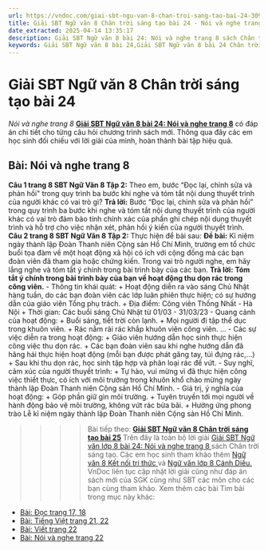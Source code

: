 ```yaml
---
url: https://vndoc.com/giai-sbt-ngu-van-8-chan-troi-sang-tao-bai-24-309463
title: Giải SBT Ngữ văn 8 Chân trời sáng tạo bài 24 - Nói và nghe trang 8 - VnDoc.com
date_extracted: 2025-04-14 13:35:17
description: Giải SBT Ngữ văn 8 bài 24: Nói và nghe trang 8 sách Chân trời sáng tạo có đáp án chi tiết cho các bạn cùng tham khảo.
keywords: Giải SBT Ngữ văn 8 bài 24,Giải SBT Ngữ văn 8 bài 24 Chân trời sáng tạo,Giải sách bài tập Ngữ văn CTST lớp 8,Ngữ văn lớp 8 Chân trời sáng tạo,giải bài tập ngữ văn lớp 8,bài Nói và nghe trang 8,giải SBT ngữ văn 8 CTST trang 8
---
```


# Giải SBT Ngữ văn 8 Chân trời sáng tạo bài 24
 _Nói và nghe trang 8_
**[Giải SBT Ngữ văn 8 bài 24: Nói và nghe trang 8](<https://vndoc.com/giai-sbt-ngu-van-8-chan-troi-sang-tao-bai-24-309463>)** có đáp án chi tiết cho từng câu hỏi chương trình sách mới. Thông qua đây các em học sinh đối chiếu với lời giải của mình, hoàn thành bài tập hiệu quả.
## **Bài: Nói và nghe trang 8**
**Câu 1 trang 8 SBT Ngữ Văn 8 Tập 2:** Theo em, bước “Đọc lại, chỉnh sửa và phản hồi" trong quy trình ba bước khi nghe và tóm tắt nội dung thuyết trình của người khác có vai trò gì?
**Trả lời:**
Bước “Đọc lại, chỉnh sửa và phản hồi” trong quy trình ba bước khi nghe và tóm tắt nội dung thuyết trình của người khác có vai trò đảm bảo tính chính xác của phần ghi chép nội dung thuyết trình và hỗ trợ cho việc nhận xét, phản hồi ý kiến của người thuyết trình.
**Câu 2 trang 8 SBT Ngữ Văn 8 Tập 2:** Thực hiện để bài sau:
**Đề bài:** Kỉ niệm ngày thành lập Đoàn Thanh niên Cộng sản Hồ Chí Minh, trường em tổ chức buổi tọa đàm về một hoạt động xã hội có ích với cộng đồng mà các bạn đoàn viên đã tham gia hoặc chứng kiến.
Trong vai trò người nghe, em hãy lắng nghe và tóm tắt ý chính trong bài trình bày của các bạn.
**Trả lời:**
**Tóm tắt ý chính trong bài trình bày của bạn về hoạt động thu dọn rác trong công viên.**
\- Thông tin khái quát:
\+ Hoạt động diễn ra vào sáng Chủ Nhật hàng tuần, do các bạn đoàn viên các lớp luân phiên thực hiện; có sự hướng dẫn của giáo viên Tổng phụ trách.
\+ Địa điểm: Công viên Thống Nhất - Hà Nội
\+ Thời gian: Các buổi sáng Chủ Nhật từ 01/03 - 31/03/23
\- Quang cảnh của hoạt động:
\+ Buổi sáng, tiết trời còn lạnh.
\+ Mọi người đi tập thể dục trong khuôn viên.
\+ Rác nằm rải rác khắp khuôn viên công viên.
...
\- Các sự việc diễn ra trong hoạt động:
\+ Giáo viên hướng dẫn học sinh thực hiện công việc thu dọn rác.
\+ Các bạn đoàn viên sau khi nghe hướng dẫn đã hăng hái thực hiện hoạt động \(mỗi bạn được phát găng tay, túi đựng rác,...\)
\+ Sau khi thu dọn rác, học sinh tập hợp và phân loại rác để vứt.
\- Suy nghĩ, cảm xúc của người thuyết trình:
\+ Tự hào, vui mừng vì đã thực hiện công việc thiết thực, có ích với môi trường trong khuôn khổ chào mừng ngày thành lập Đoàn Thanh niên Cộng sản Hồ Chí Minh.
\- Giá trị, ý nghĩa của hoạt động:
\+ Góp phần giữ gìn môi trường.
\+ Tuyên truyền tới mọi người về hành động bảo vệ môi trường, không vứt rác bừa bãi.
\+ Hưởng ứng phong trào Lễ kỉ niệm ngày thành lập Đoàn Thanh niên Cộng sản Hồ Chí Minh.
>>>> Bài tiếp theo: **[Giải SBT Ngữ văn 8 Chân trời sáng tạo bài 25](<https://vndoc.com/giai-sbt-ngu-van-8-chan-troi-sang-tao-bai-25-309495>)**
Trên đây là toàn bộ lời giải [Giải SBT Ngữ văn lớp 8 bài 24: Nói và nghe trang 8 ](<https://vndoc.com/giai-sbt-ngu-van-8-chan-troi-sang-tao-bai-24-309463>)sách Chân trời sáng tạo. Các em học sinh tham khảo thêm [Ngữ văn 8 Kết nối tri thức ](<https://vndoc.com/ngu-van-8-ket-noi-tri-thuc>)và [Ngữ văn lớp 8 Cánh Diều.](<https://vndoc.com/ngu-van-8-canh-dieu>) VnDoc liên tục cập nhật lời giải cũng như đáp án sách mới của SGK cũng như SBT các môn cho các bạn cùng tham khảo.
Xem thêm các bài Tìm bài trong mục này khác:
  * [Bài: Đọc trang 17, 18](</giai-sbt-ngu-van-8-chan-troi-sang-tao-bai-25-309495>)
  * [Bài: Tiếng Việt trang 21, 22](</giai-sbt-ngu-van-8-chan-troi-sang-tao-bai-26-309503>)
  * [Bài: Viết trang 22](</giai-sbt-ngu-van-8-chan-troi-sang-tao-bai-27-309504>)
  * [Bài: Nói và nghe trang 22](</giai-sbt-ngu-van-8-chan-troi-sang-tao-bai-28-309507>)

